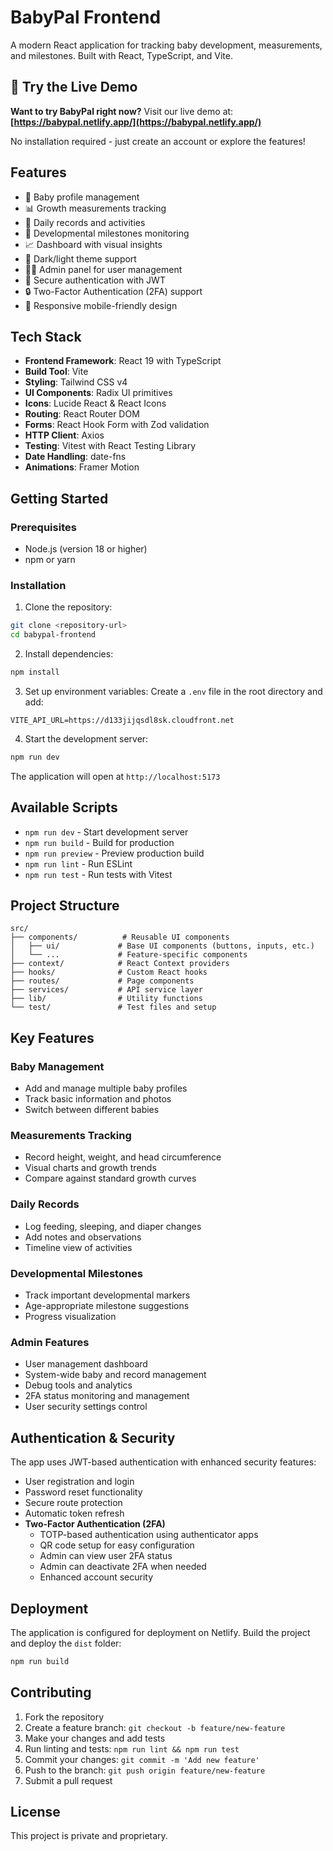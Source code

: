 # BabyPal Frontend

A modern React application for tracking baby development, measurements, and milestones. Built with React, TypeScript, and Vite.

## 🌟 Try the Live Demo

**Want to try BabyPal right now?** Visit our live demo at: **[https://babypal.netlify.app/](https://babypal.netlify.app/)**

No installation required - just create an account or explore the features!

## Features

- 👶 Baby profile management
- 📊 Growth measurements tracking
- 📝 Daily records and activities
- 🎯 Developmental milestones monitoring
- 📈 Dashboard with visual insights
- 🌙 Dark/light theme support
- 👨‍💼 Admin panel for user management
- 🔐 Secure authentication with JWT
- 🔒 Two-Factor Authentication (2FA) support
- 📱 Responsive mobile-friendly design

## Tech Stack

- **Frontend Framework**: React 19 with TypeScript
- **Build Tool**: Vite
- **Styling**: Tailwind CSS v4
- **UI Components**: Radix UI primitives
- **Icons**: Lucide React & React Icons
- **Routing**: React Router DOM
- **Forms**: React Hook Form with Zod validation
- **HTTP Client**: Axios
- **Testing**: Vitest with React Testing Library
- **Date Handling**: date-fns
- **Animations**: Framer Motion

## Getting Started

### Prerequisites

- Node.js (version 18 or higher)
- npm or yarn

### Installation

1. Clone the repository:

```bash
git clone <repository-url>
cd babypal-frontend
```

2. Install dependencies:

```bash
npm install
```

3. Set up environment variables:
   Create a `.env` file in the root directory and add:

```env
VITE_API_URL=https://d133jijqsdl8sk.cloudfront.net
```

4. Start the development server:

```bash
npm run dev
```

The application will open at `http://localhost:5173`

## Available Scripts

- `npm run dev` - Start development server
- `npm run build` - Build for production
- `npm run preview` - Preview production build
- `npm run lint` - Run ESLint
- `npm run test` - Run tests with Vitest

## Project Structure

```
src/
├── components/          # Reusable UI components
│   ├── ui/             # Base UI components (buttons, inputs, etc.)
│   └── ...             # Feature-specific components
├── context/            # React Context providers
├── hooks/              # Custom React hooks
├── routes/             # Page components
├── services/           # API service layer
├── lib/                # Utility functions
└── test/               # Test files and setup
```

## Key Features

### Baby Management

- Add and manage multiple baby profiles
- Track basic information and photos
- Switch between different babies

### Measurements Tracking

- Record height, weight, and head circumference
- Visual charts and growth trends
- Compare against standard growth curves

### Daily Records

- Log feeding, sleeping, and diaper changes
- Add notes and observations
- Timeline view of activities

### Developmental Milestones

- Track important developmental markers
- Age-appropriate milestone suggestions
- Progress visualization

### Admin Features

- User management dashboard
- System-wide baby and record management
- Debug tools and analytics
- 2FA status monitoring and management
- User security settings control

## Authentication & Security

The app uses JWT-based authentication with enhanced security features:

- User registration and login
- Password reset functionality
- Secure route protection
- Automatic token refresh
- **Two-Factor Authentication (2FA)**
  - TOTP-based authentication using authenticator apps
  - QR code setup for easy configuration
  - Admin can view user 2FA status
  - Admin can deactivate 2FA when needed
  - Enhanced account security

## Deployment

The application is configured for deployment on Netlify. Build the project and deploy the `dist` folder:

```bash
npm run build
```

## Contributing

1. Fork the repository
2. Create a feature branch: `git checkout -b feature/new-feature`
3. Make your changes and add tests
4. Run linting and tests: `npm run lint && npm run test`
5. Commit your changes: `git commit -m 'Add new feature'`
6. Push to the branch: `git push origin feature/new-feature`
7. Submit a pull request

## License

This project is private and proprietary.
